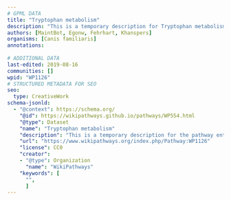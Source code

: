 ```yaml
---
# GPML DATA
title: "Tryptophan metabolism"
description: "This is a temporary description for Tryptophan metabolism"
authors: [MaintBot, Egonw, Fehrhart, Khanspers]
organisms: [Canis familiaris]
annotations:
  
# ADDITIONAL DATA
last-edited: 2019-08-16
communities: []
wpid: "WP1126"
# STRUCTURED METADATA FOR SEO
seo:
  type: CreativeWork
schema-jsonld:
  - "@context": https://schema.org/
    "@id": https://wikipathways.github.io/pathways/WP554.html
    "@type": Dataset
    "name": "Tryptophan metabolism"
    "description": "This is a temporary description for the pathway entitled: Tryptophan metabolism"
    "url": "https://www.wikipathways.org/index.php/Pathway:WP1126"
    "license": CC0
    "creator":
    - "@type": Organization
      "name": "WikiPathways"
    "keywords": [
      "",
      ]
---
```

